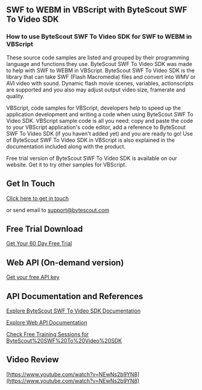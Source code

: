 ## SWF to WEBM in VBScript with ByteScout SWF To Video SDK

### How to use ByteScout SWF To Video SDK for SWF to WEBM in VBScript

These source code samples are listed and grouped by their programming language and functions they use. ByteScout SWF To Video SDK was made to help with SWF to WEBM in VBScript. ByteScout SWF To Video SDK is the library that can take SWF (Flash Macromedia) files and convert into WMV or AVI video with sound. Dynamic flash movie scenes, variables, actionscripts are supported and you also may adjust output video size, framerate and quality.

VBScript, code samples for VBScript, developers help to speed up the application development and writing a code when using ByteScout SWF To Video SDK. VBScript sample code is all you need: copy and paste the code to your VBScript application's code editor, add a reference to ByteScout SWF To Video SDK (if you haven't added yet) and you are ready to go! Use of ByteScout SWF To Video SDK in VBScript is also explained in the documentation included along with the product.

Free trial version of ByteScout SWF To Video SDK is available on our website. Get it to try other samples for VBScript.

## Get In Touch

[Click here to get in touch](https://bytescout.zendesk.com/hc/en-us/requests/new?subject=ByteScout%20SWF%20To%20Video%20SDK%20Question)

or send email to [support@bytescout.com](mailto:support@bytescout.com?subject=ByteScout%20SWF%20To%20Video%20SDK%20Question) 

## Free Trial Download

[Get Your 60 Day Free Trial](https://bytescout.com/download/web-installer?utm_source=github-readme)

## Web API (On-demand version)

[Get your free API key](https://pdf.co/documentation/api?utm_source=github-readme)

## API Documentation and References

[Explore ByteScout SWF To Video SDK Documentation](https://bytescout.com/documentation/index.html?utm_source=github-readme)

[Explore Web API Documentation](https://pdf.co/documentation/api?utm_source=github-readme)

[Check Free Training Sessions for ByteScout%20SWF%20To%20Video%20SDK](https://academy.bytescout.com/)

## Video Review

[https://www.youtube.com/watch?v=NEwNs2b9YN8](https://www.youtube.com/watch?v=NEwNs2b9YN8)